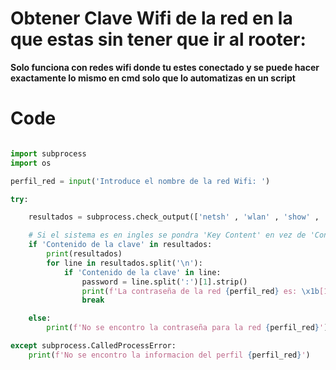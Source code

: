 # Obtener Clave Wifi de la red en la que estas sin tener que ir al rooter:
**Solo funciona con redes wifi donde tu estes conectado y se puede hacer exactamente lo mismo en cmd solo que lo automatizas en un script**

# Code

```python

import subprocess
import os

perfil_red = input('Introduce el nombre de la red Wifi: ')

try:

    resultados = subprocess.check_output(['netsh' , 'wlan' , 'show' , 'profile' , perfil_red, 'key=clear'], shell= True).decode('utf-8' , errors= 'backslashreplace')

    # Si el sistema es en ingles se pondra 'Key Content' en vez de 'Contenido de la clave'
    if 'Contenido de la clave' in resultados:
        print(resultados)
        for line in resultados.split('\n'):
            if 'Contenido de la clave' in line:
                password = line.split(':')[1].strip()
                print(f'La contraseña de la red {perfil_red} es: \x1b[1;33m {password}')
                break

    else:
        print(f'No se encontro la contraseña para la red {perfil_red}')

except subprocess.CalledProcessError:
    print(f'No se encontro la informacion del perfil {perfil_red}')


```


